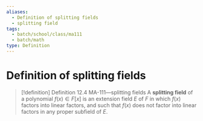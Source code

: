 ```yaml
---
aliases:
  - Definition of splitting fields
  - splitting field
tags:
  - batch/school/class/ma111
  - batch/math
type: Definition
---
```

# Definition of splitting fields

> [!definition] Definition 12.4 MA-111—splitting fields
> A **splitting field** of a polynomial $f(x) \in F[x]$ is an extension field $E$ of $F$ in which $f(x)$ factors into linear factors, and such that $f(x)$ does not factor into linear factors in any proper subfield of $E$.
